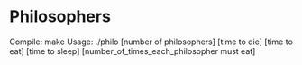 # Philosophers

Compile: make
Usage: ./philo [number of philosophers] [time to die] [time to eat] [time to sleep] [number_of_times_each_philosopher must eat]
